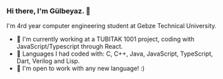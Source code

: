### Hi there, I'm Gülbeyaz. 👋


I'm 4rd year computer engineering student at Gebze Technical University.
- 🌱 I'm currently working at a TUBITAK 1001 project, coding with JavaScript/Typescript through React.
- 🌱 Languages I had coded with: C, C++, Java, JavaScript, TypeScript, Dart, Verilog and Lisp.
- 🌱 I'm open to work with any new language! :) 

